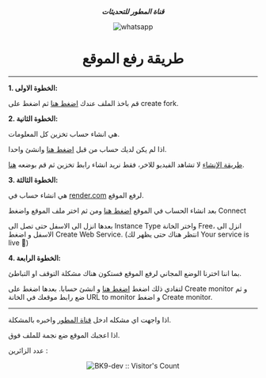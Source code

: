 
 
 ***<p align="center"> قناة المطور للتحديثات  </p>***
 
   <p align="center">
    <img alt="whatsapp" src="https://img.shields.io/badge/Join Group-25D366?style=for-the-badge&logo=whatsapp&logoColor=white" />
    <h1 align="center">طريقة رفع الموقع</h1>
</p>
 
---
**1.  الخطوة الاولى:**

قم باخذ الملف عندك [اضغط هنا](https://github.com/BK9-dev/BK9-SHORT/fork) ثم اضغط على create fork.


**2.  الخطوة الثانية:**

هي انشاء حساب تخزين كل المعلومات.
   
 اذا لم يكن لديك حساب من قبل [اضغط هنا](https://account.mongodb.com/account/register?n=https%3A%2F%2Fcloud.mongodb.com%2Fv2%2F65ff6342cc9603618392b53d&nextHash=%23metrics%2FreplicaSet%2F65ff644153e99521f36752b1%2Fexplorer%2Ftest%2Fposts%2Ffind&signedOut=true) وانشئ واحدا. 
 
  [طريقة الإنشاء](https://youtu.be/a_nUiUY6JOs?si=7Ukpog16JXxkzUmK) لا تشاهد الفيديو للاخر، فقط نريد انشاء رابط تخزين ثم قم بوضعه [هنا](https://github.com/BK9-dev/BK9-SHORT/blob/1d6321d82d497e55f7c7cda12de3ad6646d7bff0/BK9.env#L1).


  
**3.  الخطوة الثالثة:**

هي انشاء حساب في [render.com](https://dashboard.render.com/) لرفع الموقع.

بعد انشاء الحساب في الموقع [اضغط هنا](https://dashboard.render.com/select-repo?type=web) ومن ثم اختر ملف الموقع واضغط Connect

بعدها انزل الى الاسفل حتى تصل الى Instance Type واختر الخانة Free، انزل الى الاسفل و اضغط Create Web Service. (انتظر هناك حتى يظهر لك Your service is live 🎉)



**4.  الخطوة الرابعة:**

بما اننا اخترنا الوضع المجاني لرفع الموقع فستكون هناك مشكلة التوقف او التباطئ.

لتفادي ذلك اضغط [اضغط هنا](https://uptime.betterstack.com/) و انشئ حسابا. بعدها اضغط على Create monitor و ثم ضع رابط موقعك في الخانة  URL to monitor و اضغط Create monitor.

---


اذا واجهت اي مشكله ادخل [قناة المطور](https://whatsapp.com/channel/0029VaGPfAx17En4dklujt3n) واخبره بالمشكلة.

اذا اعجبك الموقع ضع نجمة للملف فوق.

عدد الزائرين :

<p align="center"><img src="https://profile-counter.glitch.me/{BK9-dev}/count.svg" alt="BK9-dev :: Visitor's Count" /></p>

